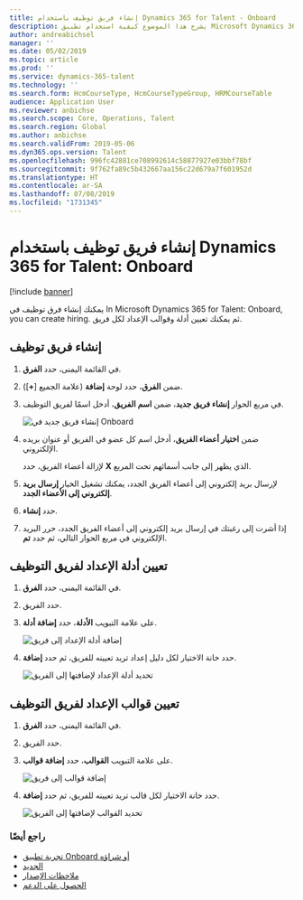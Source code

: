 ```yaml
---
title: إنشاء فريق توظيف باستخدام Dynamics 365 for Talent - Onboard
description: يشرح هذا الموضوع كيفية استخدام تطبيق Microsoft Dynamics 365 for Talent - Onboard لإنشاء فرق توظيف.
author: andreabichsel
manager: ''
ms.date: 05/02/2019
ms.topic: article
ms.prod: ''
ms.service: dynamics-365-talent
ms.technology: ''
ms.search.form: HcmCourseType, HcmCourseTypeGroup, HRMCourseTable
audience: Application User
ms.reviewer: anbichse
ms.search.scope: Core, Operations, Talent
ms.search.region: Global
ms.author: anbichse
ms.search.validFrom: 2019-05-06
ms.dyn365.ops.version: Talent
ms.openlocfilehash: 996fc42881ce708992614c58877927e03bbf78bf
ms.sourcegitcommit: 9f762fa89c5b432667aa156c22d679a7f601952d
ms.translationtype: HT
ms.contentlocale: ar-SA
ms.lasthandoff: 07/08/2019
ms.locfileid: "1731345"
---
```

# <a name="create-a-hiring-team-by-using-dynamics-365-for-talent-onboard"></a>إنشاء فريق توظيف باستخدام Dynamics 365 for Talent: Onboard

[!include [banner](includes/banner.md)]

يمكنك إنشاء فرق توظيف في In Microsoft Dynamics 365 for Talent: Onboard, you can create hiring. ثم يمكنك تعيين أدلة وقوالب الإعداد لكل فريق.

## <a name="create-a-hiring-team"></a>إنشاء فريق توظيف

1. في القائمة اليمنى، حدد **الفرق**.
2. ضمن **الفرق**، حدد لوحة **إضافة** (علامة الجميع \[**+**\]).
3. في مربع الحوار **إنشاء فريق جديد**، ضمن **اسم الفريق**، أدخل اسمًا لفريق التوظيف.

    ![[إنشاء فريق جديد في Onboard](./media/onboard-create-team.png)](./media/onboard-create-team.png)

4. ضمن **اختيار أعضاء الفريق**، أدخل اسم كل عضو في الفريق أو عنوان بريده الإلكتروني.

    لإزالة أعضاء الفريق، حدد‏‎ **X** الذي يظهر إلى جانب أسمائهم تحت المربع.

5. لإرسال بريد إلكتروني إلى أعضاء الفريق الجدد، يمكنك تشغيل الخيار **إرسال بريد إلكتروني إلى الأعضاء الجدد**.
6. حدد **إنشاء**.
7. إذا أشرت إلى رغبتك في إرسال بريد إلكتروني إلى أعضاء الفريق الجدد، حرر البريد الإلكتروني في مربع الحوار التالي، ثم حدد **تم**.

## <a name="assign-onboarding-guides-to-a-hiring-team"></a>تعيين أدلة الإعداد لفريق التوظيف

1. في القائمة اليمنى، حدد **الفرق**.
2. حدد الفريق.
3. على علامة التبويب **الأدلة**، حدد **إضافة أدلة**.

    ![[إضافة أدلة الإعداد إلى فريق](./media/onboard-add-guides-to-team.png)](./media/onboard-add-guides-to-team.png)

4. حدد خانة الاختيار لكل دليل إعداد تريد تعيينه للفريق، ثم حدد **إضافة**.

    ![[تحديد أدلة الإعداد لإضافتها إلى الفريق](./media/onboard-select-guides.png)](./media/onboard-select-guides.png)

## <a name="assign-onboarding-templates-to-a-hiring-team"></a>تعيين قوالب الإعداد لفريق التوظيف

1. في القائمة اليمنى، حدد **الفرق**.
2. حدد الفريق.
3. على علامة التبويب **القوالب**، حدد **إضافة قوالب**.

    ![[إضافة قوالب إلى فريق](./media/onboard-add-templates-to-team.png)](./media/onboard-add-templates-to-team.png)

4. حدد خانة الاختيار لكل قالب تريد تعيينه للفريق، ثم حدد **إضافة**.

    ![[تحديد القوالب لإضافتها إلى الفريق](./media/onboard-select-templates.png)](./media/onboard-select-templates.png)

### <a name="see-also"></a>راجع أيضًا

- [تجربة تطبيق Onboard أو شراؤه](https://dynamics.microsoft.com/talent/onboard/)
- [الجديد](./whats-new.md)
- [ملاحظات الإصدار](https://docs.microsoft.com/business-applications-release-notes/index)
- [الحصول على الدعم](./talent-support.md)
